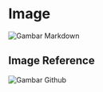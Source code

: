 # Image

![Gambar Markdown](https://helloacm.com/wp-content/uploads/2016/01/markdown-syntax-language-300x200.png)

## Image Reference

![Gambar Github][logo_github]

[logo_github]: https://www.macobserver.com/wp-content/uploads/2019/05/workfeatured-GitHub-2.png
